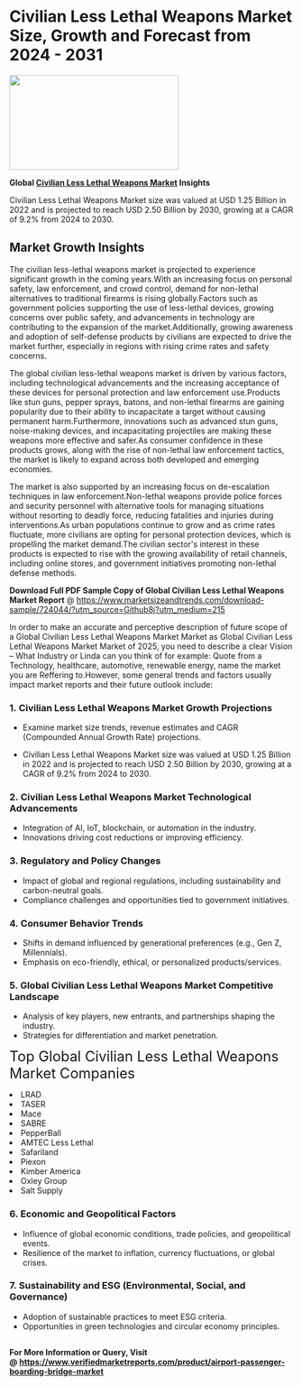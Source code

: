 <H1>Civilian Less Lethal Weapons Market Size, Growth and Forecast from 2024 - 2031</H1><img class="aligncenter size-medium wp-image-584254" src="https://thirdeyenews.in/wp-content/uploads/2024/09/Global-Market-Research-300x168.jpeg" alt="" width="300" height="168" /><p><strong>Global&nbsp;<a href="https://www.marketsizeandtrends.com/download-sample/724044/?utm_source=Github8j?utm_medium=215">Civilian Less Lethal Weapons Market</a> Insights</strong></p><p>Civilian Less Lethal Weapons Market size was valued at USD 1.25 Billion in 2022 and is projected to reach USD 2.50 Billion by 2030, growing at a CAGR of 9.2% from 2024 to 2030.</p><p><h2>Market Growth Insights</h2> <p>The civilian less-lethal weapons market is projected to experience significant growth in the coming years.With an increasing focus on personal safety, law enforcement, and crowd control, demand for non-lethal alternatives to traditional firearms is rising globally.Factors such as government policies supporting the use of less-lethal devices, growing concerns over public safety, and advancements in technology are contributing to the expansion of the market.Additionally, growing awareness and adoption of self-defense products by civilians are expected to drive the market further, especially in regions with rising crime rates and safety concerns.</p> <p>The global civilian less-lethal weapons market is driven by various factors, including technological advancements and the increasing acceptance of these devices for personal protection and law enforcement use.Products like stun guns, pepper sprays, batons, and non-lethal firearms are gaining popularity due to their ability to incapacitate a target without causing permanent harm.Furthermore, innovations such as advanced stun guns, noise-making devices, and incapacitating projectiles are making these weapons more effective and safer.As consumer confidence in these products grows, along with the rise of non-lethal law enforcement tactics, the market is likely to expand across both developed and emerging economies.</p> <p>The market is also supported by an increasing focus on de-escalation techniques in law enforcement.Non-lethal weapons provide police forces and security personnel with alternative tools for managing situations without resorting to deadly force, reducing fatalities and injuries during interventions.As urban populations continue to grow and as crime rates fluctuate, more civilians are opting for personal protection devices, which is propelling the market demand.The civilian sector's interest in these products is expected to rise with the growing availability of retail channels, including online stores, and government initiatives promoting non-lethal defense methods.</p> <p><span class=""><strong>Download Full PDF Sample Copy of Global Civilian Less Lethal Weapons Market Report</strong> @ <a href="https://www.marketsizeandtrends.com/download-sample/724044/?utm_source=Github8j?utm_medium=215" target="_blank">https://www.marketsizeandtrends.com/download-sample/724044/?utm_source=Github8j?utm_medium=215</a></span></p><p>In order to make an accurate and perceptive description of future scope of a Global&nbsp;Civilian Less Lethal Weapons Market Market as Global&nbsp;Civilian Less Lethal Weapons Market Market of 2025, you need to describe a clear Vision &ndash; What Industry or Linda can you think of for example: Quote from a Technology, healthcare, automotive, renewable energy, name the market you are Reffering to.However, some general trends and factors usually impact market reports and their future outlook include:</p><h3>1.&nbsp;<strong>Civilian Less Lethal Weapons Market Growth Projections</strong></h3><ul><li>Examine market size trends, revenue estimates and CAGR (Compounded Annual Growth Rate) projections.</li><li><p>Civilian Less Lethal Weapons Market size was valued at USD 1.25 Billion in 2022 and is projected to reach USD 2.50 Billion by 2030, growing at a CAGR of 9.2% from 2024 to 2030.</p></li></ul><h3>2.&nbsp;<strong>Civilian Less Lethal Weapons Market Technological Advancements</strong></h3><ul><li>Integration of AI, IoT, blockchain, or automation in the industry.</li><li>Innovations driving cost reductions or improving efficiency.</li></ul><h3>3.&nbsp;<strong>Regulatory and Policy Changes</strong></h3><ul><li>Impact of global and regional regulations, including sustainability and carbon-neutral goals.</li><li>Compliance challenges and opportunities tied to government initiatives.</li></ul><h3>4.&nbsp;<strong>Consumer Behavior Trends</strong></h3><ul><li>Shifts in demand influenced by generational preferences (e.g., Gen Z, Millennials).</li><li>Emphasis on eco-friendly, ethical, or personalized products/services.</li></ul><h3>5.&nbsp;<strong>Global Civilian Less Lethal Weapons Market Competitive Landscape</strong></h3><ul><li>Analysis of key players, new entrants, and partnerships shaping the industry.</li><li>Strategies for differentiation and market penetration.</li></ul><p data-pm-slice="1 1 []"><span style="color: inherit; font-family: inherit; font-size: 25px;">Top Global Civilian Less Lethal Weapons Market Companies</span></p><div class="" data-test-id=""><p><li>LRAD</li><li> TASER</li><li> Mace</li><li> SABRE</li><li> PepperBall</li><li> AMTEC Less Lethal</li><li> Safariland</li><li> Piexon</li><li> Kimber America</li><li> Oxley Group</li><li> Salt Supply</li></p></div><h3>6.&nbsp;<strong>Economic and Geopolitical Factors</strong></h3><ul><li>Influence of global economic conditions, trade policies, and geopolitical events.</li><li>Resilience of the market to inflation, currency fluctuations, or global crises.</li></ul><h3>7.&nbsp;<strong>Sustainability and ESG (Environmental, Social, and Governance)</strong></h3><ul><li>Adoption of sustainable practices to meet ESG criteria.</li><li>Opportunities in green technologies and circular economy principles.</li></ul><h2><strong style="font-size: 14px;">For More Information or Query, Visit @&nbsp;</strong><a style="background-color: #ffffff; font-size: 14px;" href="https://www.marketsizeandtrends.com/report/civilian-less-lethal-weapons-market/" target="_blank">https://www.verifiedmarketreports.com/product/airport-passenger-boarding-bridge-market</a></h2>